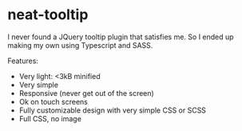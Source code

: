 # neat-tooltip
I never found a JQuery tooltip plugin that satisfies me. So I ended up making my own using Typescript and SASS.

Features:
- Very light: <3kB minified
- Very simple
- Responsive (never get out of the screen)
- Ok on touch screens
- Fully customizable design with very simple CSS or SCSS
- Full CSS, no image
